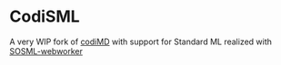 CodiSML
===
A very WIP fork of [codiMD](https://github.com/hackmdio/codimd) with support for Standard ML realized with [SOSML-webworker](https://github.com/SOSML/SOSML-webworker)


